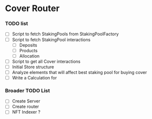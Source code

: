 # Cover Router

### TODO list
- [ ] Script to fetch StakingPools from StakingPoolFactory
- [ ] Script to fetch StakingPool interactions 
  - [ ] Deposits
  - [ ] Products
  - [ ] Allocation
- [ ] Script to get all Cover interactions
- [ ] Initial Store structure
- [ ] Analyze elements that will affect best staking pool for buying cover
- [ ] Write a Calculation for 

### Broader TODO List
- [ ] Create Server
- [ ] Create router
- [ ] NFT Indexer ?